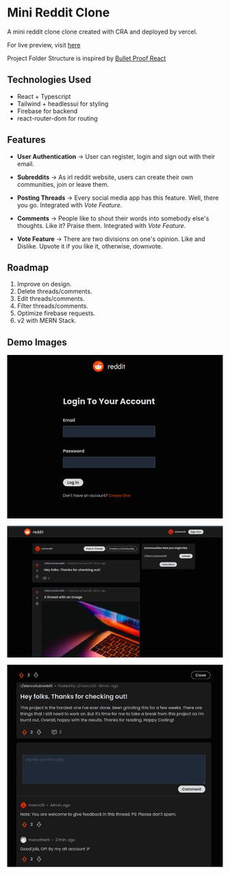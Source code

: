 # Mini Reddit Clone

A mini reddit clone clone created with CRA and deployed by vercel.

For live preview, visit [here](https://reddit-clone-marco.vercel.app/)

Project Folder Structure is inspired by [Bullet Proof React](https://github.com/alan2207/bulletproof-react)

## Technologies Used

- React + Typescript
- Tailwind + headlessui for styling
- Firebase for backend
- react-router-dom for routing

## Features

- **User Authentication** -> User can register, login and sign out with their email.

- **Subreddits** -> As irl reddit website, users can create their own communities, join or leave them.

- **Posting Threads** -> Every social media app has this feature. Well, there you go. Integrated with _Vote Feature_.

- **Comments** -> People like to shout their words into somebody else's thoughts. Like it? Praise them. Integrated with _Vote Feature_.

- **Vote Feature** -> There are two divisions on one's opinion. Like and Dislike. Upvote it if you like it, otherwise, downvote.

## Roadmap

1. Improve on design.
2. Delete threads/comments.
3. Edit threads/comments.
4. Filter threads/comments.
5. Optimize firebase requests.
6. v2 with MERN Stack.

## Demo Images

![login_page](./demo_images/login_page.png 'Login Page')

![main_page](./demo_images/main_page.png 'Main Page')

![thread_page](./demo_images/thread_page.png 'Thread Page')
